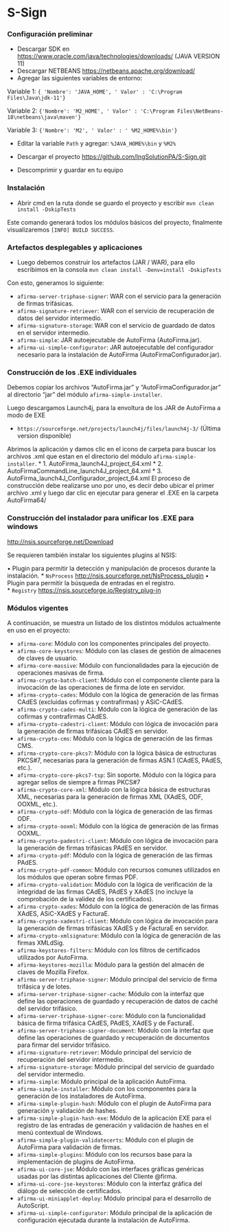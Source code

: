 
# S-Sign 

### Configuración preliminar

* 	Descargar SDK en https://www.oracle.com/java/technologies/downloads/ (JAVA VERSION 11)
* 	Descargar NETBEANS https://netbeans.apache.org/download/
* 	Agregar las siguientes variables de entorno:

Variable 1:  `{ 'Nombre': 'JAVA_HOME', ' Valor' : 'C:\Program Files\Java\jdk-11'}`

Variable 2:  `{'Nombre': 'M2_HOME', ' Valor' : 'C:\Program Files\NetBeans-18\netbeans\java\maven'}`

Variable 3:  `{'Nombre': 'M2', ' Valor' : ' %M2_HOME%\bin'}`

* 	Editar la variable `Path` y agregar: `%JAVA_HOME%\bin` y `%M2%`

* 	Descargar el proyecto https://github.com/IngSolutionPA/S-Sign.git
 
* 	Descomprimir y guardar en tu equipo

### Instalación

* 	Abrir cmd en la ruta donde se guardo el proyecto y escribir `mvn clean install -DskipTests`

Este comando generará todos los módulos básicos del proyecto, finalmente visualizaremos  `[INFO] BUILD SUCCESS`.

### Artefactos desplegables y aplicaciones

* Luego debemos construir los artefactos (JAR / WAR), para ello escribimos en la consola `mvn clean install -Denv=install -DskipTests`

Con esto, generamos lo siguiente:

* `afirma-server-triphase-signer`: WAR con el servicio para la generación de firmas trifásicas.
* `afirma-signature-retriever`: WAR con el servicio de recuperación de datos del servidor intermedio.
* `afirma-signature-storage`: WAR con el servicio de guardado de datos en el servidor intermedio.
* `afirma-simple`: JAR autoejecutable de AutoFirma (AutoFirma.jar).
* `afirma-ui-simple-configurator`: JAR autoejecutable del configurador necesario para la instalación de AutoFirma (AutoFirmaConfigurador.jar).


### Construcción de los .EXE individuales

Debemos copiar los archivos “AutoFirma.jar” y “AutoFirmaConfigurador.jar” al directorio “jar” del módulo  `afirma-simple-installer`.

Luego descargamos Launch4j, para la envoltura de los JAR de AutoFirma a modo de EXE
* `https://sourceforge.net/projects/launch4j/files/launch4j-3/` (Última version disponible)

Abrimos la aplicación y damos clic en el icono de carpeta para buscar los archivos .xml que estan en el directorio del módulo  `afirma-simple-installer`.
    *  1. AutoFirma_launch4J_project_64.xml
    *  2. AutoFirmaCommandLine_launch4J_project_64.xml
    *  3. AutoFirma_launch4J_Configurador_project_64.xml
El proceso de construcción debe realizarse uno por uno, es decir debo ubicar el primer archivo .xml y luego dar clic en ejecutar para generar el .EXE en la carpeta AutoFirma64/

### Construcción del instalador para unificar los .EXE para windows

http://nsis.sourceforge.net/Download

Se requieren también instalar los siguientes plugins al NSIS:

 •	Plugin para permitir la detección y manipulación de procesos durante la instalación.
      * `NsProcess` http://nsis.sourceforge.net/NsProcess_plugin
 •	Plugin para permitir la búsqueda de entradas en el registro.   
      * `Registry`  https://nsis.sourceforge.io/Registry_plug-in
      





### Módulos vigentes

A continuación, se muestra un listado de los distintos módulos actualmente en uso en el proyecto:

* `afirma-core`: Módulo con los componentes principales del proyecto.
* `afirma-core-keystores`: Módulo con las clases de gestión de almacenes de claves de usuario.
* `afirma-core-massive`: Módulo con funcionalidades para la ejecución de operaciones masivas de firma.
* `afirma-crypto-batch-client`: Módulo con el componente cliente para la invocación de las operaciones de firma de lote en servidor.
* `afirma-crypto-cades`: Módulo con la lógica de generación de las firmas CAdES (excluidas cofirmas y contrafirmas) y ASiC-CAdES.
* `afirma-crypto-cades-multi`: Módulo con la lógica de generación de las cofirmas y contrafirmas CAdES.
* `afirma-crypto-cadestri-client`: Módulo con lógica de invocación para la generación de firmas trifásicas CAdES en servidor.
* `afirma-crypto-cms`: Módulo con la lógica de generación de las firmas CMS.
* `afirma-crypto-core-pkcs7`: Módulo con la lógica básica de estructuras PKCS#7, necesarias para la generación de firmas ASN.1 (CAdES, PAdES, etc.).
* `afirma-crypto-core-pkcs7-tsp`: Sin soporte. Módulo con la lógica para agregar sellos de siempre a firmas PKCS#7
* `afirma-crypto-core-xml`: Módulo con la lógica básica de estructuras XML, necesarias para la generación de firmas XML (XAdES, ODF, OOXML, etc.).
* `afirma-crypto-odf`: Módulo con la lógica de generación de las firmas ODF.
* `afirma-crypto-ooxml`: Módulo con la lógica de generación de las firmas OOXML.
* `afirma-crypto-padestri-client`: Módulo con lógica de invocación para la generación de firmas trifásicas PAdES en servidor.
* `afirma-crypto-pdf`: Módulo con la lógica de generación de las firmas PAdES.
* `afirma-crypto-pdf-common`: Módulo con recursos comunes utilizados en los módulos que operan sobre firmas PDF.
* `afirma-crypto-validation`: Módulo con la lógica de verificación de la integridad de las firmas CAdES, PAdES y XAdES (no incluye la comprobación de la validez de los certificados).
* `afirma-crypto-xades`: Módulo con la lógica de generación de las firmas XAdES, ASiC-XAdES y FacturaE.
* `afirma-crypto-xadestri-client`: Módulo con lógica de invocación para la generación de firmas trifásicas XAdES y de FacturaE en servidor.
* `afirma-crypto-xmlsignature`: Módulo con la lógica de generación de las firmas XMLdSig.
* `afirma-keystores-filters`: Módulo con los filtros de certificados utilizados por AutoFirma.
* `afirma-keystores-mozilla`: Módulo para la gestión del almacén de claves de Mozilla Firefox.
* `afirma-server-triphase-signer`: Módulo principal del servicio de firma trifásica y de lotes.
* `afirma-server-triphase-signer-cache`: Módulo con la interfaz que define las operaciones de guardado y recuperación de datos de caché del servidor trifásico.
* `afirma-server-triphase-signer-core`: Módulo con la funcionalidad básica de firma trifásica CAdES, PAdES, XAdES y de FacturaE.
* `afirma-server-triphase-signer-document`: Módulo con la interfaz que define las operaciones de guardado y recuperación de documentos para firmar del servidor trifásico.
* `afirma-signature-retriever`: Módulo principal del servicio de recuperación del servidor intermedio.
* `afirma-signature-storage`: Módulo principal del servicio de guardado del servidor intermedio.
* `afirma-simple`: Módulo principal de la aplicación AutoFirma.
* `afirma-simple-installer`: Módulo con los componentes para la generación de los instaladores de AutoFirma.
* `afirma-simple-plugin-hash`: Módulo con el plugin de AutoFirma para generación y validación de hashes.
* `afirma-simple-plugin-hash-exe`: Módulo de la aplicación EXE para el registro de las entradas de generación y validación de hashes en el menú contextual de Windows.
* `afirma-simple-plugin-validatecerts`: Módulo con el plugin de AutoFirma para validación de firmas.
* `afirma-simple-plugins`: Módulo con los recursos base para la implementación de plugins de AutoFirma.
* `afirma-ui-core-jse`: Módulo con las interfaces gráficas genéricas usadas por las distintas aplicaciones del Cliente @firma.
* `afirma-ui-core-jse-keystores`: Módulo con la interfaz gráfica del diálogo de selección de certificados.
* `afirma-ui-miniapplet-deploy`: Módulo principal para el desarrollo de AutoScript.
* `afirma-ui-simple-configurator`: Módulo principal de la aplicación de configuración ejecutada durante la instalación de AutoFirma.
